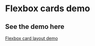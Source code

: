 # Flexbox cards demo

## See the demo here

[Flexbox card layout demo](https://nawazkhan.github.io/flexbox-cards/)